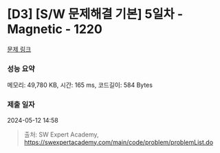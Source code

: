 # [D3] [S/W 문제해결 기본] 5일차 - Magnetic - 1220 

[문제 링크](https://swexpertacademy.com/main/code/problem/problemDetail.do?contestProbId=AV14hwZqABsCFAYD) 

### 성능 요약

메모리: 49,780 KB, 시간: 165 ms, 코드길이: 584 Bytes

### 제출 일자

2024-05-12 14:58



> 출처: SW Expert Academy, https://swexpertacademy.com/main/code/problem/problemList.do